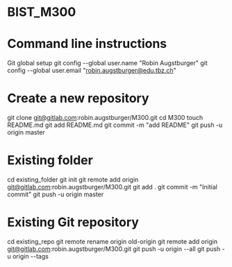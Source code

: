 # BIST_M300
# Command line instructions

Git global setup
git config --global user.name "Robin Augstburger"
git config --global user.email "robin.augstburger@edu.tbz.ch"

# Create a new repository

git clone git@gitlab.com:robin.augstburger/M300.git
cd M300
touch README.md
git add README.md
git commit -m "add README"
git push -u origin master

# Existing folder

cd existing_folder
git init
git remote add origin git@gitlab.com:robin.augstburger/M300.git
git add .
git commit -m "Initial commit"
git push -u origin master

# Existing Git repository

cd existing_repo
git remote rename origin old-origin
git remote add origin git@gitlab.com:robin.augstburger/M300.git
git push -u origin --all
git push -u origin --tags